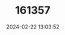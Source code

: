 ---
title: "161357"
category: "Myliobatis tobijei"
draft: false
date: 2024-02-22 13:03:52
languages:
  English: ["Kite Ray", "Japanese Eagle Ray"]
  Japanese: ["Tobi-ei"]
---
